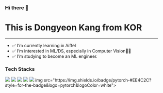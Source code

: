 ### Hi there 👋

# This is Dongyeon Kang from KOR
---
- ✅ I’m currently learning in Aiffel
- ✅ I’m interested in ML/DS, especially in Computer Vision👩‍💻
- ✅ I’m studying to become an ML engineer.

### Tech Stacks
<img src="https://img.shields.io/badge/python-#3776AB?style=for-the-badge&logo=python&logoColor=white"> 
<img src="https://img.shields.io/badge/java-#007396?style=for-the-badge&logo=java&logoColor=white"> 
<img src="https://img.shields.io/badge/mysql-#4479A1?style=for-the-badge&logo=mysql&logoColor=white"> 
<img src="https://img.shields.io/badge/spring-#6DB33F?style=for-the-badge&logo=spring&logoColor=white"> 
<img src="https://img.shields.io/badge/spring-#6DB33F?style=for-the-badge&logo=spring&logoColor=white"> 
img src="https://img.shields.io/badge/pytorch-#EE4C2C?style=for-the-badge&logo=pytorch&logoColor=white">

<!--
**DONGYEONKANG/DONGYEONKANG** is a ✨ _special_ ✨ repository because its `README.md` (this file) appears on your GitHub profile.

Here are some ideas to get you started:

- 🔭 I’m currently working on ...
- 🌱 I’m currently learning ...
- 👯 I’m looking to collaborate on ...
- 🤔 I’m looking for help with ...
- 💬 Ask me about ...
- 📫 How to reach me: ...
- 😄 Pronouns: ...
- ⚡ Fun fact: ...
-->
